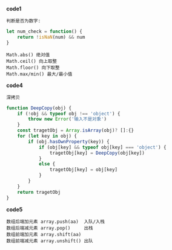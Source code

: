 **code1**

	判断是否为数字:
```javaScript
let num_check = function() {
	return !isNaN(num) && num 
}
```

	Math.abs() 绝对值
	Math.ceil() 向上取整
	Math.floor() 向下取整
	Math.max/min() 最大/最小值

**code4**

	深拷贝
```javaScript
function DeepCopy(obj) {
	if (!obj && typeof obj !== 'object') {
		throw new Error('输入不是对象')
	}
	const tragetObj = Array.isArray(obj)? []:{}
	for (let key in obj) {
		if (obj.hasOwnProperty(key)) {
			if (obj[key] && typeof obj[key] === 'object') {
				tragetObj[key] = DeepCopy(obj[key])
			}
			else {
				tragetObj[key] = obj[key]
			}
		}
	}
	return tragetObj
}
```

**code5**

	数组后端加元素 array.push(aa)	入队/入栈
	数组后端减元素 array.pop()		出栈
	数组前端加元素 array.shift(aa)	
	数组前端减元素 array.unshift()	出队
	